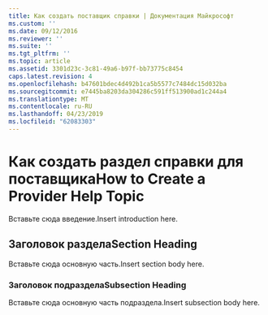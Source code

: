 ```yaml
---
title: Как создать поставщик справки | Документация Майкрософт
ms.custom: ''
ms.date: 09/12/2016
ms.reviewer: ''
ms.suite: ''
ms.tgt_pltfrm: ''
ms.topic: article
ms.assetid: 3301d23c-3c81-49a6-b97f-bb73775c8454
caps.latest.revision: 4
ms.openlocfilehash: b47601bdec4d492b1ca5b5577c7484dc15d032ba
ms.sourcegitcommit: e7445ba8203da304286c591ff513900ad1c244a4
ms.translationtype: MT
ms.contentlocale: ru-RU
ms.lasthandoff: 04/23/2019
ms.locfileid: "62083303"
---
```

# <a name="how-to-create-a-provider-help-topic"></a><span data-ttu-id="8014d-102">Как создать раздел справки для поставщика</span><span class="sxs-lookup"><span data-stu-id="8014d-102">How to Create a Provider Help Topic</span></span>

<span data-ttu-id="8014d-103">Вставьте сюда введение.</span><span class="sxs-lookup"><span data-stu-id="8014d-103">Insert introduction here.</span></span>

## <a name="section-heading"></a><span data-ttu-id="8014d-104">Заголовок раздела</span><span class="sxs-lookup"><span data-stu-id="8014d-104">Section Heading</span></span>

 <span data-ttu-id="8014d-105">Вставьте сюда основную часть.</span><span class="sxs-lookup"><span data-stu-id="8014d-105">Insert section body here.</span></span>

### <a name="subsection-heading"></a><span data-ttu-id="8014d-106">Заголовок подраздела</span><span class="sxs-lookup"><span data-stu-id="8014d-106">Subsection Heading</span></span>

 <span data-ttu-id="8014d-107">Вставьте сюда основную часть подраздела.</span><span class="sxs-lookup"><span data-stu-id="8014d-107">Insert subsection body here.</span></span>